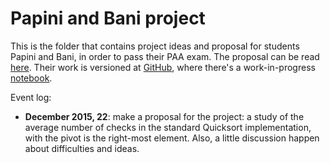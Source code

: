 
# Papini and Bani project

This is the folder that contains project ideas and proposal for
students Papini and Bani, in order to pass their PAA exam.
The proposal can be read [here]. Their work is versioned at [GitHub],
where there's a work-in-progress [notebook].

Event log:

  - **December 2015, 22**: make a proposal for the project: a study of the average number of checks in the
        standard Quicksort implementation, with the pivot is the right-most element. Also, a little 
        discussion happen about difficulties and ideas.

[here]:http://nbviewer.jupyter.org/github/massimo-nocentini/PhD/blob/master/courses/paa/projects/papini-bani/Papini%20and%20Bani%27s%20PAA%20Project%20proposal.ipynb?flush_cache=true
[GitHub]:https://github.com/oddlord/progetto-paa
[notebook]:http://nbviewer.jupyter.org/github/oddlord/paa-project/blob/master/Progetto%20PAA.ipynb?flush_cache=true

